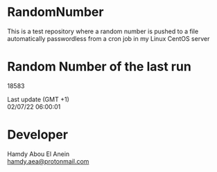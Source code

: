 # RandomNumber    
This is a test repository where a random number is pushed to a file automatically passwordless from a cron job in my Linux CentOS server    
# Random Number of the last run   
18583
      
Last update (GMT +1)    
02/07/22 06:00:01
# Developer    
Hamdy Abou El Anein   
hamdy.aea@protonmail.com
